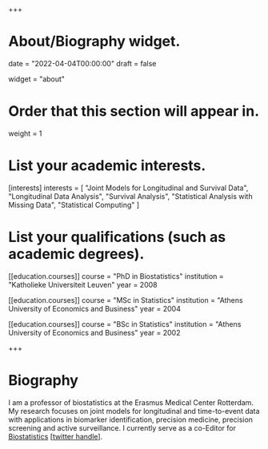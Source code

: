 +++
# About/Biography widget.

date = "2022-04-04T00:00:00"
draft = false

widget = "about"

# Order that this section will appear in.
weight = 1

# List your academic interests.
[interests]
  interests = [
    "Joint Models for Longitudinal and Survival Data",
    "Longitudinal Data Analysis",
    "Survival Analysis",
    "Statistical Analysis with Missing Data",
    "Statistical Computing"
  ]

# List your qualifications (such as academic degrees).
[[education.courses]]
  course = "PhD in Biostatistics"
  institution = "Katholieke Universiteit Leuven"
  year = 2008

[[education.courses]]
  course = "MSc in Statistics"
  institution = "Athens University of Economics and Business"
  year = 2004

[[education.courses]]
  course = "BSc in Statistics"
  institution = "Athens University of Economics and Business"
  year = 2002
 
+++

# Biography

I am a professor of biostatistics at the Erasmus Medical Center Rotterdam. My research focuses on joint models for longitudinal and time-to-event data with applications in biomarker identification, precision medicine, precision screening and active surveillance. I currently serve as a co-Editor for [Biostatistics](https://academic.oup.com/biostatistics) [[twitter handle](https://twitter.com/biostatistics)].

